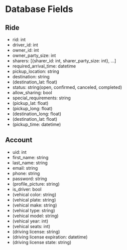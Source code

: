 # Database Fields

## Ride
- rid: int
- driver_id: int 
- owner_id: int
- owner_party_size: int
- sharers: [{sharer_id: int, sharer_party_size: int}, ...]
- required_arrival_time: datetime
- pickup_location: string
- destination: string
- (destination_lat: float)
- status: string(open, confirmed, canceled, completed)
- allow_sharing: bool
- special_requirements: string
- (pickup_lat: float)
- (pickup_long: float)
- (destination_long: float)
- (destination_lat: float)
- (pickup_time: datetime)



## Account
- uid: int
- first_name: string
- last_name: string
- email: string
- phone: string
- password: string
- (profile_picture: string)
- is_driver: bool
- (vehical color: string)
- (vehical plate: string)
- (vehical make: string)
- (vehical type: string)
- (vehical model: string)
- (vehical year: int)
- (vehical seats: int)
- (driving license: string)
- (driving license expiration: datetime)
- (driving license state: string)
